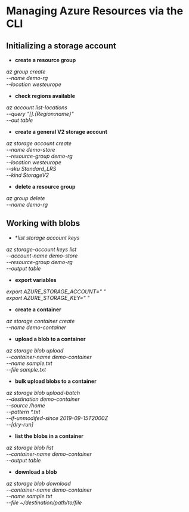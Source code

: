 # Managing Azure Resources via the CLI

## Initializing a storage account

- **create a resource group**

*az group create \
	--name demo-rg \
	--location westeurope*
	
- **check regions available**

*az account list-locations \
	--query "[].{Region:name}" \
	--out table*
	
- **create a general V2 storage account**

*az storage account create \
	--name demo-store \
	--resource-group demo-rg \
	--location westeurope \
	--sku Standard_LRS \
	--kind StorageV2*
	
- **delete a resource group**

*az group delete \
	--name demo-rg*
	
## Working with blobs
	
- **list storage account keys*

*az storage-account keys list \
	--account-name demo-store \
	--resource-group demo-rg \
	--output table*

- **export variables**

*export AZURE_STORAGE_ACCOUNT=" " \
	export AZURE_STORAGE_KEY=" "*

- **create a container**

*az storage container create \
	--name demo-container*
	
- **upload a blob to a container**

*az storage blob upload \
	--container-name demo-container \
	--name sample.txt \
	--file sample.txt* 
	
- **bulk upload blobs to a container**

*az storage blob upload-batch \
	--destination demo-container \
	--source /home \
	--pattern \*.txt \
  --if-unmodifed-since 2019-09-15T2000Z \
	--[dry-run]*
	
- **list the blobs in a container**	
	
*az storage blob list \
	--container-name demo-container \
	--output table*
	
- **download a blob**

*az storage blob download \
	--container-name demo-container \
	--name sample.txt \
	--file ~/destination/path/to/file*
	